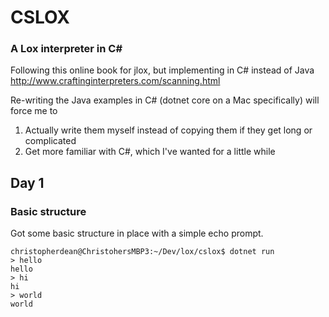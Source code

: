 # CSLOX
### A Lox interpreter in C#
Following this online book for jlox, but implementing in C# instead of Java
http://www.craftinginterpreters.com/scanning.html

Re-writing the Java examples in C# (dotnet core on a Mac specifically) will force me to 
1. Actually write them myself instead of copying them if they get long or complicated
1. Get more familiar with C#, which I've wanted for a little while

## Day 1
### Basic structure
Got some basic structure in place with a simple echo prompt.
```
christopherdean@ChristohersMBP3:~/Dev/lox/cslox$ dotnet run
> hello
hello
> hi
hi
> world
world
```
